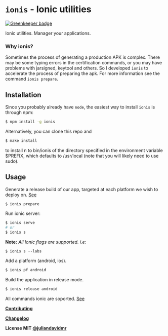 # `ionis` - Ionic utilities

[![Greenkeeper badge](https://badges.greenkeeper.io/juliandavidmr/Ionis.svg)](https://greenkeeper.io/)

Ionic utilities. Manager your applications.

### **Why ionis?**
Sometimes the process of generating a production APK is complex. There may be some typing errors in the certification commands, or you may have problems with jarsigned, keytool and others. So I developed `ionis` to accelerate the process of preparing the apk. For more information see the command `ionis prepare`.


## Installation

Since you probably already have `node`, the easiest way to install `ionis` is through npm:

```sh
$ npm install -g ionis
```
Alternatively, you can clone this repo and

```sh
$ make install
```
to install n to bin/ionis of the directory specified in the environment variable $PREFIX, which defaults to /usr/local (note that you will likely need to use sudo).

## Usage

Generate a release build of our app, targeted at each platform we wish to deploy on. [See](http://ionicframework.com/docs/v1/guide/publishing.html)
```sh
$ ionis prepare
```

Run ionic server:
```sh
$ ionis serve
# or
$ ionis s
```
**Note:** _All Ionic flags are supported. i.e:_
```
$ ionis s --labs
```

Add a platform (android, ios).
```sh
$ ionis pf android
```

Build the application in release mode.
```sh
$ ionis release android
```

All commands ionic are soported. [See](https://ionicframework.com/docs/cli)

**[Contributing](./.github/CONTRIBUTING.md)**

**[Changelog](./.github/CHANGELOG.md)**

**License MIT [@juliandavidmr](https://github.com/juliandavidmr)**